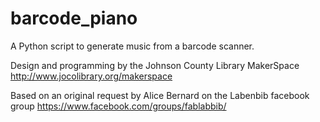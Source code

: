 # barcode_piano

A Python script to generate music from a barcode scanner.

Design and programming by the Johnson County Library MakerSpace
http://www.jocolibrary.org/makerspace

Based on an original request by Alice Bernard on the Labenbib facebook group
https://www.facebook.com/groups/fablabbib/
